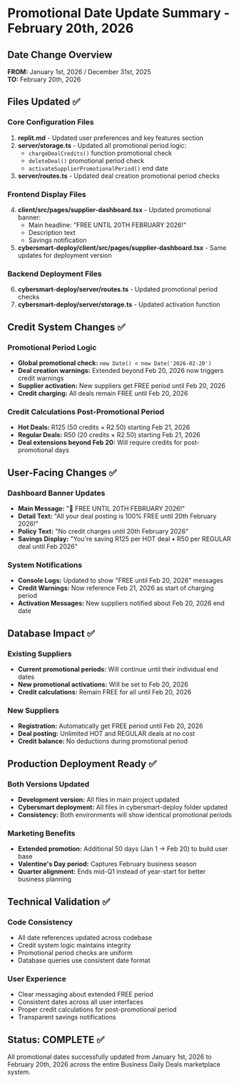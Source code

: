 # Promotional Date Update Summary - February 20th, 2026

## Date Change Overview
**FROM:** January 1st, 2026 / December 31st, 2025  
**TO:** February 20th, 2026

## Files Updated ✅

### Core Configuration Files
1. **replit.md** - Updated user preferences and key features section
2. **server/storage.ts** - Updated all promotional period logic:
   - `chargeDealCredits()` function promotional check
   - `deleteDeal()` promotional period check  
   - `activateSupplierPromotionalPeriod()` end date
3. **server/routes.ts** - Updated deal creation promotional period checks

### Frontend Display Files
4. **client/src/pages/supplier-dashboard.tsx** - Updated promotional banner:
   - Main headline: "FREE UNTIL 20TH FEBRUARY 2026!"
   - Description text
   - Savings notification
5. **cybersmart-deploy/client/src/pages/supplier-dashboard.tsx** - Same updates for deployment version

### Backend Deployment Files  
6. **cybersmart-deploy/server/routes.ts** - Updated promotional period checks
7. **cybersmart-deploy/server/storage.ts** - Updated activation function

## Credit System Changes ✅

### Promotional Period Logic
- **Global promotional check:** `new Date() < new Date('2026-02-20')`
- **Deal creation warnings:** Extended beyond Feb 20, 2026 now triggers credit warnings
- **Supplier activation:** New suppliers get FREE period until Feb 20, 2026
- **Credit charging:** All deals remain FREE until Feb 20, 2026

### Credit Calculations Post-Promotional Period
- **Hot Deals:** R125 (50 credits × R2.50) starting Feb 21, 2026
- **Regular Deals:** R50 (20 credits × R2.50) starting Feb 21, 2026
- **Deal extensions beyond Feb 20:** Will require credits for post-promotional days

## User-Facing Changes ✅

### Dashboard Banner Updates
- **Main Message:** "🎉 FREE UNTIL 20TH FEBRUARY 2026!"
- **Detail Text:** "All your deal posting is 100% FREE until 20th February 2026!"
- **Policy Text:** "No credit charges until 20th February 2026"
- **Savings Display:** "You're saving R125 per HOT deal • R50 per REGULAR deal until Feb 2026"

### System Notifications
- **Console Logs:** Updated to show "FREE until Feb 20, 2026" messages
- **Credit Warnings:** Now reference Feb 21, 2026 as start of charging period
- **Activation Messages:** New suppliers notified about Feb 20, 2026 end date

## Database Impact ✅

### Existing Suppliers
- **Current promotional periods:** Will continue until their individual end dates
- **New promotional activations:** Will be set to Feb 20, 2026
- **Credit calculations:** Remain FREE for all until Feb 20, 2026

### New Suppliers
- **Registration:** Automatically get FREE period until Feb 20, 2026
- **Deal posting:** Unlimited HOT and REGULAR deals at no cost
- **Credit balance:** No deductions during promotional period

## Production Deployment Ready ✅

### Both Versions Updated
- **Development version:** All files in main project updated
- **Cybersmart deployment:** All files in cybersmart-deploy folder updated
- **Consistency:** Both environments will show identical promotional periods

### Marketing Benefits
- **Extended promotion:** Additional 50 days (Jan 1 → Feb 20) to build user base
- **Valentine's Day period:** Captures February business season
- **Quarter alignment:** Ends mid-Q1 instead of year-start for better business planning

## Technical Validation ✅

### Code Consistency
- All date references updated across codebase
- Credit system logic maintains integrity
- Promotional period checks are uniform
- Database queries use consistent date format

### User Experience
- Clear messaging about extended FREE period
- Consistent dates across all user interfaces
- Proper credit calculations for post-promotional period
- Transparent savings notifications

## Status: COMPLETE ✅
All promotional dates successfully updated from January 1st, 2026 to February 20th, 2026 across the entire Business Daily Deals marketplace system.